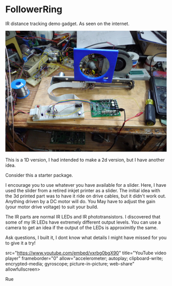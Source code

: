 # FollowerRing
IR distance tracking demo gadget. As seen on the internet.


![alt text](p1270999.jpg)

This is a 1D version, I had intended to make a 2d version, but I have
another idea.


Consider this a starter package.

I encourage you to use whatever you have available for a slider. 
 Here, I have used the slider from a retired inkjet printer as a 
 slider. The initial idea with the 3d printed part was to have it
 ride on drive cables, but it didn't work out. 
 Anything driven by a DC motor will do. You May have to adjust the
 gain (your motor drive voltage) to suit your build.
 
The IR parts are normal IR LEDs and IR phototransistors. I discovered
 that some of my IR LEDs have extremely different output levels. 
 You can use a camera to get an idea if the output of the LEDs is
 approximitly the same.
 
Ask questions, I built it, I dont know what details I might have 
 missed for you to give it a try!
 
 src="https://www.youtube.com/embed/vxrbg0bgX90" title="YouTube video player" frameborder="0" allow="accelerometer; autoplay; clipboard-write; encrypted-media; gyroscope; picture-in-picture; web-share" allowfullscreen></iframe>

  Rue
